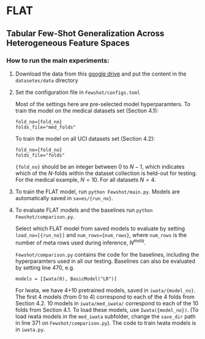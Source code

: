 # FLAT
## Tabular Few-Shot Generalization Across Heterogeneous Feature Spaces

### How to run the main experiments:

1. Download the data from this [google drive](https://drive.google.com/file/d/11FAi02DqcWpqHUwKnc8JWSQHIfpwy6R9/view?usp=sharingand) and put the content in the `datasetes/data` directory

2. Set the configuration file in `Fewshot/configs.toml`

    Most of the settings here are pre-selected model hyperparamters. 
    To train the model on the medical datasets set (Section 4.1):
    ```
    fold_no={fold_no}
    folds_file="med_folds"
    ```

    To train the model on all UCI datasets set (Section 4.2):
    ```
    fold_no={fold_no}
    folds_file="folds"
    ```

    `{fold_no}` should be an integer between 0 to $N-1$, which indicates which of the $N$-folds within the dataset collection is held-out for testing.
    For the medical example, $N=10$. For all datasets $N=4$.

3. To train the FLAT model, run `python Fewshot/main.py`. Models are automatically saved in `saves/{run_no}`.

4. To evaluate FLAT models and the baselines run `python Fewshot/comparison.py`. 

    Select which FLAT model from saved models to evaluate by setting `load_no=[{run_no}]` and `num_rows={num_rows}`, where `num_rows` is the number of meta rows used during inference, $N^{meta}$. 

    `Fewshot/comparison.py` contains the code for the baselines, including the hyperparamters used in all our testing. Baselines can also be evaluated by setting line 470, e.g. 
    ```
    models = [Iwata(0), BasicModel("LR")]
    ``` 

    For Iwata, we have 4+10 pretrained models, saved in `iwata/{model_no}`. The first 4 models (from 0 to 4) correspond to each of the 4 folds from Section 4.2. 10 models in `iwata/med_iwata/` correspond to each of the 10 folds from Section 4.1. To load these models, use `Iwata({model_no})`. (To load iwata models in the `med_iwata` subfolder, change the `save_dir` path in line 371 on `Fewshot/comparison.py`). The code to train Iwata models is in `iwata.py`. 


